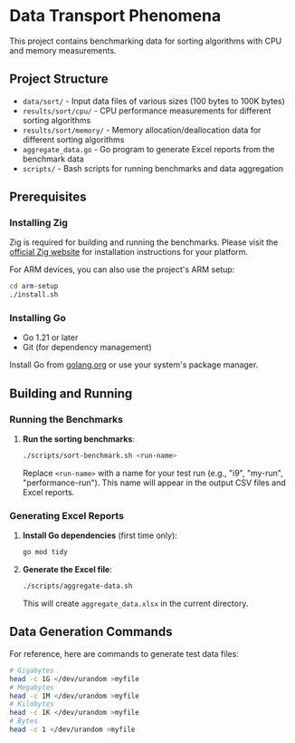 # Data Transport Phenomena

This project contains benchmarking data for sorting algorithms with CPU and memory measurements.

## Project Structure

- `data/sort/` - Input data files of various sizes (100 bytes to 100K bytes)
- `results/sort/cpu/` - CPU performance measurements for different sorting algorithms
- `results/sort/memory/` - Memory allocation/deallocation data for different sorting algorithms
- `aggregate_data.go` - Go program to generate Excel reports from the benchmark data
- `scripts/` - Bash scripts for running benchmarks and data aggregation

## Prerequisites

### Installing Zig

Zig is required for building and running the benchmarks. Please visit the [official Zig website](https://ziglang.org/download/) for installation instructions for your platform.

For ARM devices, you can also use the project's ARM setup:

```bash
cd arm-setup
./install.sh
```

### Installing Go

- Go 1.21 or later
- Git (for dependency management)

Install Go from [golang.org](https://golang.org/dl/) or use your system's package manager.

## Building and Running

### Running the Benchmarks

1. **Run the sorting benchmarks**:

   ```bash
   ./scripts/sort-benchmark.sh <run-name>
   ```

   Replace `<run-name>` with a name for your test run (e.g., "i9", "my-run", "performance-run"). This name will appear in the output CSV files and Excel reports.

### Generating Excel Reports

1. **Install Go dependencies** (first time only):

   ```bash
   go mod tidy
   ```

2. **Generate the Excel file**:

   ```bash
   ./scripts/aggregate-data.sh
   ```

   This will create `aggregate_data.xlsx` in the current directory.

## Data Generation Commands

For reference, here are commands to generate test data files:

```sh
# Gigabytes
head -c 1G </dev/urandom >myfile
# Megabytes
head -c 1M </dev/urandom >myfile
# Kilobytes
head -c 1K </dev/urandom >myfile
# Bytes
head -c 1 </dev/urandom >myfile
```
